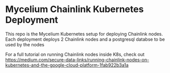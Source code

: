 # Mycelium Chainlink Kubernetes Deployment
This repo is the Mycelium Kubernetes setup for deploying Chainlink nodes.
Each deployment deploys 2 Chainlink nodes and a postgresql databse to be used by the nodes

For a full tutorial on running Chainlink nodes inside K8s, check out https://medium.com/secure-data-links/running-chainlink-nodes-on-kubernetes-and-the-google-cloud-platform-1fab922b3a1a
